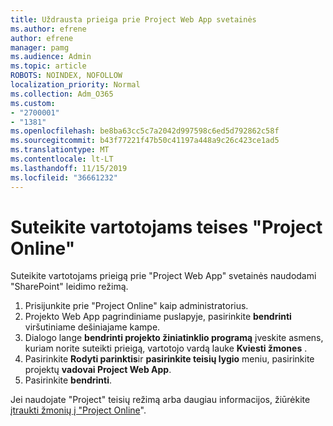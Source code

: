 ```yaml
---
title: Uždrausta prieiga prie Project Web App svetainės
ms.author: efrene
author: efrene
manager: pamg
ms.audience: Admin
ms.topic: article
ROBOTS: NOINDEX, NOFOLLOW
localization_priority: Normal
ms.collection: Adm_O365
ms.custom:
- "2700001"
- "1381"
ms.openlocfilehash: be8ba63cc5c7a2042d997598c6ed5d792862c58f
ms.sourcegitcommit: b43f77221f47b50c41197a448a9c26c423ce1ad5
ms.translationtype: MT
ms.contentlocale: lt-LT
ms.lasthandoff: 11/15/2019
ms.locfileid: "36661232"
---
```

# <a name="give-users-permissions-in-project-online"></a>Suteikite vartotojams teises "Project Online"

Suteikite vartotojams prieigą prie "Project Web App" svetainės naudodami "SharePoint" leidimo režimą.

1. Prisijunkite prie "Project Online" kaip administratorius.
2. Projekto Web App pagrindiniame puslapyje, pasirinkite **bendrinti** viršutiniame dešiniajame kampe.
3. Dialogo lange **bendrinti projekto žiniatinklio programą** įveskite asmens, kuriam norite suteikti prieigą, vartotojo vardą lauke **Kviesti žmones** .
4. Pasirinkite **Rodyti parinktis**ir **pasirinkite teisių lygio** meniu, pasirinkite projektų **vadovai Project Web App**.
5. Pasirinkite **bendrinti**.

Jei naudojate "Project" teisių režimą arba daugiau informacijos, žiūrėkite [įtraukti žmonių į "Project Online](https://docs.microsoft.com/projectonline/step-2-add-people-to-project-online)".
